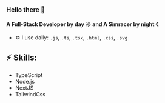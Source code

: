 ### Hello there 👋

#### A Full-Stack Developer by day ☼ and A Simracer by night ☾

- ⚙️ I use daily: `.js`, `.ts`, `.tsx`, `.html`, `.css`, `.svg`

## ⚡ Skills:
- TypeScript
- Node.js
- NextJS
- TailwindCss
